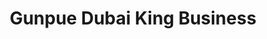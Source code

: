 ---
title: "Gunpue Dubai King Business"
url: /ganta/gunpue-dubai-king-business/
shop: electronics
---